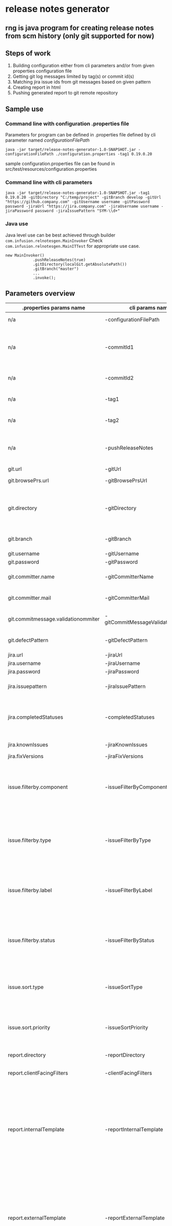 # release notes generator

## rng is java program for creating release notes from scm history (only git supported for now)

## Steps of work

1. Building configuration either from cli parameters and/or from given properties configuration file
2. Getting git log messages limited by tag(s) or commit id(s)
3. Matching jira issue ids from git messages based on given pattern
4. Creating report in html
5. Pushing generated report to git remote repository

## Sample use

### Command line with configuration .properties file
Parameters for program can be defined in .properties file defined by cli parameter named _configurationFilePath_

	java -jar target/release-notes-generator-1.0-SNAPSHOT.jar -configurationFilePath ./configuration.properties -tag1 0.19.0.20
sample configuration.properties file can be found in src/test/resources/configuration.properties

### Command line with cli parameters
	java -jar target/release-notes-generator-1.0-SNAPSHOT.jar -tag1 0.19.0.20 -gitDirectory "C:/temp/project" -gitBranch develop -gitUrl "https://github.company.com" -gitUsername username -gitPassword password -jiraUrl "https://jira.company.com" -jiraUsername username -jiraPassword password -jiraIssuePattern "SYM-\\d+"

### Java use
Java level use can be best achieved through builder ```com.infusion.relnotesgen.MainInvoker```
Check ```com.infusion.relnotesgen.MainITTest``` for appropriate use case.

	new MainInvoker()
                .pushReleaseNotes(true)
                .gitDirectory(localGit.getAbsolutePath())
                .gitBranch("master")
				...
                .invoke();

## Parameters overview

| .properties params name   | cli params name				| description         | example value |
 -------------------------- | ----------------------------- | ------------------  | ------ |
| n/a    					| -configurationFilePath  		| path to properties file with configuration params | ./../configuration.properties |
| n/a	 					| -commitId1            		| commit id 1st marker, determines from which commit in scm history should be taken. If commitId2 is null then all newest commits will be taken till commitId1 | d7ee6e45a9458bf1e5f483b7286246455462be73 |
| n/a	 					| -commitId2 					| commit id 2nd marker, history in scm will be read from commitId1 till commitId2. | d7ee6e45a9458bf1e5f483b7286246455462be73 |
| n/a	 					| -tag1 						| tag 1 name - connected commit to given tag will serve as commitId1 parameter | 1.0.0 |
| n/a	 			   		| -tag2 						| tag 2 name - connected commit to given tag will serve as commitId2 parameter | 1.0.0 |
| n/a	 			     	| -pushReleaseNotes 			| boolean parameter, define should push to remote repository under 'releases/version_number.html' should be performed | |
| git.url         			| -gitUrl 						| URL to git repository | https://stash.infusion.com/scm/en/symphony.git |
| git.browsePrs.url         | -gitBrowsePrsUrl 				| URL to browse git repository | stash.infusion.com/projects/EN/repos/harmony/pull-requests/ |
| git.directory    			| -gitDirectory 				| Path under which git repository is held localy. If none exists it will be cloned under this location. Directory structure will be created if it doesn't exist | C:/temp/testsymphony |
| git.branch       			| -gitBranch 					| Branch name from where scm history will be read and release notes will be pushed | develop |
| git.username      		| -gitUsername 					| Git username | johnny |
| git.password     			| -gitPassword 					| Git password | passw0rd123 |
| git.committer.name      	| -gitCommitterName 			| Sometimes it's needed to define this to pass validation rules on push operation | 'Johnny Bravo' |
| git.committer.mail  		| -gitCommitterMail 			| Sometimes it's needed to define this to pass validation rules on push operation | johnny@hairs.com |
| git.commitmessage.validationommiter | -gitCommitMessageValidationOmmiter | Suffix that will be appended to commit message under which release notes are commited | '#skipvalidation' |
| git.defectPattern | -gitDefectPattern | Pattern from which defect id will be search in scm commit messages  | ((defect_)|(FSU-)|(CR_CR)|(CR_FOR)|(R2REQ)|(R3REQ)|(INC000000)|(PBI0000000)|(FOR-)|(CR-))\\d+ |
| jira.url      			| -jiraUrl 						| URL to jira | https://ensemble.atlassian.net |
| jira.username   			| -jiraUsername 				| Jira username | johnny  |
| jira.password   			| -jiraPassword 				| Jira password | passw0rd123  |
| jira.issuepattern   		| -jiraIssuePattern 			| Pattern from which jira issue's id will be search in scm commit messages | SYM-\d+ |
| jira.completedStatuses	| -completedStatuses 			| Coma seprated list of statuses that indicate that Jira was completed eg. PO Review,Completed,Verify On Dublin QA,Ready For QA,QA in Progress,Removed |
| jira.knownIssues      	| -jiraKnownIssues 				| Jira JQL for finding known issues | id in (HA-10024) |
| jira.fixVersions      	| -jiraFixVersions 				| Jira FixVersions | R3.1,R3.2 |
| issue.filterby.component	| -issueFilterByComponent 		| List of jira's component's name separated by ',' if defined only issues that has at least one of those component will be in release notes (exacly jira's component's name must contains ignore case given here component) | System 1,veryImportan,Something something |
| issue.filterby.type		| -issueFilterByType 			| List of jira's issue type's name separated by ',' if defined only issues that has at least one of those type will be in release notes (defined here type name must exacly (ignore case) match type name of issues in jira) | New Feature,Bug,Technical Task |
| issue.filterby.label		| -issueFilterByLabel 			| List of jira's labels separated by ',' if defined only issues that has at least one of those labels will be in release notes (exacly jira's label's name must contains ignore case given here label) | label1,label2,label3 |
| issue.filterby.status		| -issueFilterByStatus 			| List of jira's issue statuses name separated by ',' if defined only issues that has one of those status will be in release notes (defined here status name must exacly (ignore case) match status name of issues in jira) | Ready for QA,Released,Done |
| issue.sort.type			| -issueSortType 				| Defines sort order of issues by type - issues are provided in report template context as map where key is issue type and value is list of issues with that type, this map is sorted | New Feature,Bug |
| issue.sort.priority		| -issueSortPriority 			| In report template issues are provided as map where key is issue type and value is list of issue with that type, this parameter defines order in list of issues | Highest,High,Medium,Low,Lowest |
| report.directory			| -reportDirectory 				| Directory where release notes will be saved | C:/temp |
| report.clientFacingFilters			| -clientFacingFilters 				| Indicates fields which indicate issue should be included in client facing report | Requirement VA ID,Defect_Id |
| report.internalTemplate			| -reportInternalTemplate 				| Path (1. absolute windows/linux, 2. relative to pwd, or 3. path within src/main/resources) to template for internal only release notes. Freemarker is used as template engine. Variables provided in context: \$\{issues\} - map of issues where key is issue type and value list of issues; \$\{jiraUrl\} - url to jira; \$\{version\} - version for which release notes are generated | 1. C:/releaseNotes/internalTemplate.ftl or 2. ./src/main/resources/report.ftl or 3. report.ftl |
| report.externalTemplate			| -reportExternalTemplate 				| Path (1. absolute windows/linux, 2. relative to pwd, or 3. path within src/main/resources) to template for external release notes. Freemarker is used as template engine. Variables provided in context: \$\{issues\} - map of issues where key is issue type and value list of issues; \$\{jiraUrl\} - url to jira; \$\{version\} - version for which release notes are generated | 1. C:/releaseNotes/internalTemplate.ftl or 2. ./src/main/resources/report.ftl or 3. report.ftl |
| jira.labelsToSkip			| -jiraLabelsToSkip 				| List of labels to skip | SX35 |

## Known issues

#### Jira ssl certificate
Attlasian jira client used in rng requires to have valid certificate for jira address stored in jre key store.
Detailed instruction on how add new certificate to sore:
https://confluence.atlassian.com/display/STASHKB/SSLHandshakeException+-+unable+to+find+valid+certification+path+to+requested+target

#### Search by latest tags
When rng is run without commitId\* and tag\* parameters then release notes will be generated for last 2 tags.
It may happen that those 2 tags are connected to commits that are not available on branch which rng is using - in that case RuntimeException will be thrown with message:
_No commit were found for given commit ids commitId1, commitId2. Maybe branch is badly chosen._
